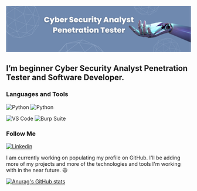![Header](https://github.com/cyber-security-dev/cyber-security-dev/blob/main/assets/Blue%20Futuristic%20Technology%20Banner.png)

## I’m beginner Cyber Security Analyst Penetration Tester and Software Developer.

### Languages and Tools
![Python](https://img.shields.io/badge/%20Python%20-6b6296?style=for-the-badge&logo=Python&logoColor=ffffff)
![Python](https://img.shields.io/badge/bash%20script%20-6b6296?style=for-the-badge&logo=BashScript&logoColor=ffffff)

![VS Code](https://img.shields.io/badge/VS%20Code%20-628ce8?style=for-the-badge&logo=VisualStudioCode&logoColor=ffffff)
![Burp Suite](https://img.shields.io/badge/Burp%20Suite%20-628ce8?style=for-the-badge&logo=BurpSuite&logoColor=ffffff)

### Follow Me
[![Linkedin](https://img.shields.io/badge/%20linkedin%20-91aaed?style=for-the-badge&logo=linkedin&logoColor=ffffff)](https://www.linkedin.com/in/tetiana-hartley-978aaa269/)

I am currently working on populating my profile on GitHub. I'll be adding more of my projects and more of the technologies and tools I'm working with in the near future. :smiley:

[![Anurag's GitHub stats](https://github-readme-stats.vercel.app/api?username=cyber-security-dev&show_icons=true)](https://github.com/anuraghazra/github-readme-stats)

<!--
**cyber-security-dev/cyber-security-dev** is a ✨ _special_ ✨ repository because its `README.md` (this file) appears on your GitHub profile.

Here are some ideas to get you started:

- 🔭 I’m currently working on ...
- 🌱 I’m currently learning ...
- 👯 I’m looking to collaborate on ...
- 🤔 I’m looking for help with ...
- 💬 Ask me about ...
- 📫 How to reach me: ...
- 😄 Pronouns: ...
- ⚡ Fun fact: ...
-->
